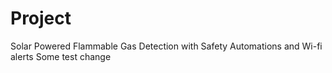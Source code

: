 # Project
Solar Powered Flammable Gas Detection with Safety Automations and Wi-fi alerts
Some test change
